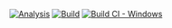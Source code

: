 [![Analysis](https://github.com/MUGUNTHANS862000/M2_PROJECT-EMBEDDED-SYSTEM-2022/actions/workflows/Analysis.yml/badge.svg)](https://github.com/MUGUNTHANS862000/M2_PROJECT-EMBEDDED-SYSTEM-2022/actions/workflows/Analysis.yml)
[![Build](https://github.com/MUGUNTHANS862000/M2_PROJECT-EMBEDDED-SYSTEM-2022/actions/workflows/build.yml/badge.svg)](https://github.com/MUGUNTHANS862000/M2_PROJECT-EMBEDDED-SYSTEM-2022/actions/workflows/build.yml)
[![Build CI - Windows](https://github.com/MUGUNTHANS862000/M2_PROJECT-EMBEDDED-SYSTEM-2022/actions/workflows/Build_windows.yml/badge.svg)](https://github.com/MUGUNTHANS862000/M2_PROJECT-EMBEDDED-SYSTEM-2022/actions/workflows/Build_windows.yml)
